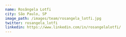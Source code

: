 ```yaml
---
name: Rosângela Lotfi
city: São Paulo, SP
image_path: /images/team/rosangela_lotfi.jpg
twitter: rosangela_lotfi
linkedin: https://www.linkedin.com/in/rosangelalotfi/
---
```

